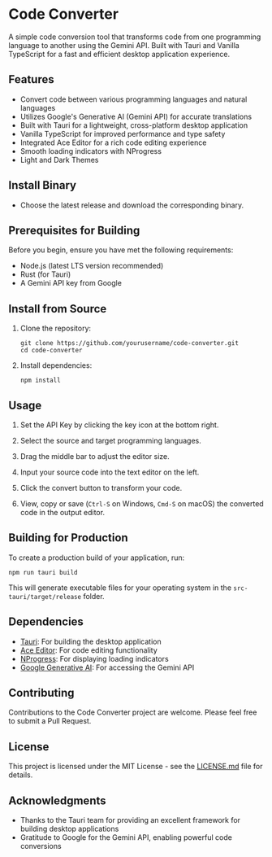 # Code Converter

A simple code conversion tool that transforms code from one programming language to another using the Gemini API. Built with Tauri and Vanilla TypeScript for a fast and efficient desktop application experience.

## Features

- Convert code between various programming languages and natural languages
- Utilizes Google's Generative AI (Gemini API) for accurate translations
- Built with Tauri for a lightweight, cross-platform desktop application
- Vanilla TypeScript for improved performance and type safety
- Integrated Ace Editor for a rich code editing experience
- Smooth loading indicators with NProgress
- Light and Dark Themes

## Install Binary

- Choose the latest release and download the corresponding binary. 

## Prerequisites for Building

Before you begin, ensure you have met the following requirements:

- Node.js (latest LTS version recommended)
- Rust (for Tauri)
- A Gemini API key from Google

## Install from Source

1. Clone the repository:
   ```
   git clone https://github.com/yourusername/code-converter.git
   cd code-converter
   ```

2. Install dependencies:
   ```
   npm install
   ```

## Usage

1. Set the API Key by clicking the key icon at the bottom right. 

2. Select the source and target programming languages. 

3. Drag the middle bar to adjust the editor size. 

3. Input your source code into the text editor on the left.

4. Click the convert button to transform your code.

5. View, copy or save (`Ctrl-S` on Windows, `Cmd-S` on macOS) the converted code in the output editor.

## Building for Production

To create a production build of your application, run:

```
npm run tauri build
```

This will generate executable files for your operating system in the `src-tauri/target/release` folder.

## Dependencies

- [Tauri](https://tauri.app/): For building the desktop application
- [Ace Editor](https://ace.c9.io/): For code editing functionality
- [NProgress](https://ricostacruz.com/nprogress/): For displaying loading indicators
- [Google Generative AI](https://ai.google.dev/): For accessing the Gemini API

## Contributing

Contributions to the Code Converter project are welcome. Please feel free to submit a Pull Request.

## License

This project is licensed under the MIT License - see the [LICENSE.md](LICENSE.md) file for details.

## Acknowledgments

- Thanks to the Tauri team for providing an excellent framework for building desktop applications
- Gratitude to Google for the Gemini API, enabling powerful code conversions